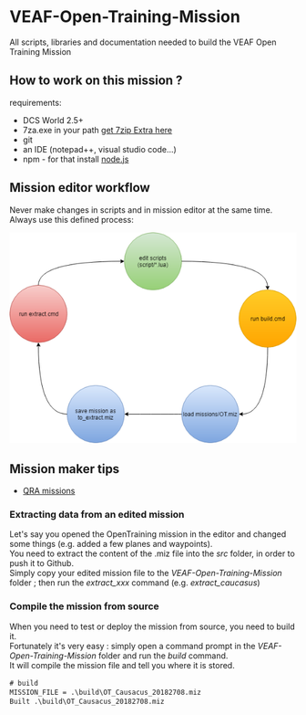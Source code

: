# VEAF-Open-Training-Mission

All scripts, libraries and documentation needed to build the VEAF Open Training Mission

## How to work on this mission ?

requirements: 

* DCS World 2.5+
* 7za.exe in your path [get 7zip Extra here](https://www.7-zip.org/download.html)
* git
* an IDE (notepad++, visual studio code...)
* npm - for that install [node.js](https://nodejs.org/en/download/)

## Mission editor workflow

Never make changes in scripts and in mission editor at the same time.
Always use this defined process:

![editor_workflow](docs/editor_workflow.png)

## Mission maker tips

* [QRA missions](doc/missionMaker/qra.md)

### Extracting data from an edited mission

Let's say you opened the OpenTraining mission in the editor and changed some things (e.g. added a few planes and waypoints).  
You need to extract the content of the .miz file into the *src* folder, in order to push it to Github.  
Simply copy your edited mission file to the *VEAF-Open-Training-Mission* folder ; then run the *extract_xxx* command (e.g. *extract_caucasus*)

### Compile the mission from source

When you need to test or deploy the mission from source, you need to build it.  
Fortunately it's very easy : simply open a command prompt in the *VEAF-Open-Training-Mission* folder and run the *build* command.  
It will compile the mission file and tell you where it is stored.

```
# build                                        
MISSION_FILE = .\build\OT_Causacus_20182708.miz
Built .\build\OT_Causacus_20182708.miz         
```